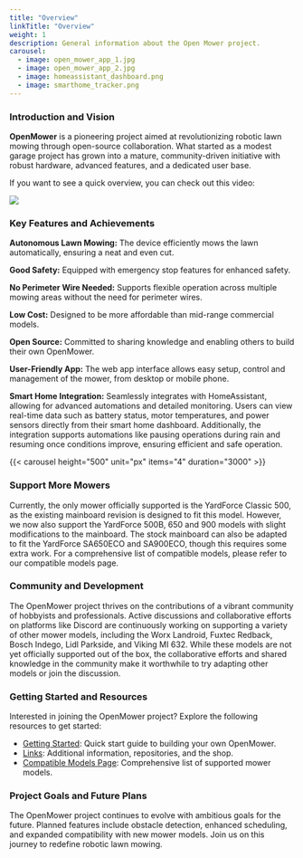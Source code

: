```yaml
---
title: "Overview"
linkTitle: "Overview"
weight: 1
description: General information about the Open Mower project.
carousel:
  - image: open_mower_app_1.jpg
  - image: open_mower_app_2.jpg
  - image: homeassistant_dashboard.png
  - image: smarthome_tracker.png
---
```


### Introduction and Vision
**OpenMower** is a pioneering project aimed at revolutionizing robotic lawn mowing through open-source collaboration. What started as a modest garage project has grown into a mature, community-driven initiative with robust hardware, advanced features, and a dedicated user base.

If you want to see a quick overview, you can check out this video:

<a href="https://www.youtube.com/watch?v=BSF04i3zNGw" target="_blank"><img src="https://user-images.githubusercontent.com/2864655/161540069-f4263fa7-a47b-49d2-a7bc-d1cdc3a47704.jpg" /></a>

### Key Features and Achievements
**Autonomous Lawn Mowing:** The device efficiently mows the lawn automatically, ensuring a neat and even cut.

**Good Safety:** Equipped with emergency stop features for enhanced safety.

**No Perimeter Wire Needed:** Supports flexible operation across multiple mowing areas without the need for perimeter wires.

**Low Cost:** Designed to be more affordable than mid-range commercial models.

**Open Source:** Committed to sharing knowledge and enabling others to build their own OpenMower.

**User-Friendly App:** The web app interface allows easy setup, control and management of the mower, from desktop or mobile phone.

**Smart Home Integration:** Seamlessly integrates with HomeAssistant, allowing for advanced automations and detailed monitoring. Users can view real-time data such as battery status, motor temperatures, and power sensors directly from their smart home dashboard. Additionally, the integration supports automations like pausing operations during rain and resuming once conditions improve, ensuring efficient and safe operation.

{{< carousel height="500" unit="px" items="4" duration="3000" >}}


### Support More Mowers
Currently, the only mower officially supported is the YardForce Classic 500, as the existing mainboard revision is designed to fit this model. However, we now also support the YardForce 500B, 650 and 900 models with slight modifications to the mainboard. The stock mainboard can also be adapted to fit the YardForce SA650ECO and SA900ECO, though this requires some extra work. For a comprehensive list of compatible models, please refer to our compatible models page.

### Community and Development
The OpenMower project thrives on the contributions of a vibrant community of hobbyists and professionals. Active discussions and collaborative efforts on platforms like Discord are continuously working on supporting a variety of other mower models, including the Worx Landroid, Fuxtec Redback, Bosch Indego, Lidl Parkside, and Viking MI 632. While these models are not yet officially supported out of the box, the collaborative efforts and shared knowledge in the community make it worthwhile to try adapting other models or join the discussion.

### Getting Started and Resources
Interested in joining the OpenMower project? Explore the following resources to get started:
- [Getting Started](/docs/getting-started/): Quick start guide to building your own OpenMower.
- [Links](/docs/links): Additional information, repositories, and the shop.
- [Compatible Models Page](/docs/compatible-models): Comprehensive list of supported mower models.

### Project Goals and Future Plans
The OpenMower project continues to evolve with ambitious goals for the future. Planned features include obstacle detection, enhanced scheduling, and expanded compatibility with new mower models. Join us on this journey to redefine robotic lawn mowing.

